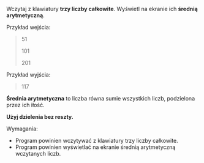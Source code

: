 Wczytaj z klawiatury **trzy liczby całkowite**.
Wyświetl na ekranie ich **średnią arytmetyczną**.

Przykład wejścia:

>51
> 
>101
> 
>201 

Przykład wyjścia:

>117

**Średnia arytmetyczna** to liczba równa sumie wszystkich liczb, podzielona przez ich iłość.

**Użyj dzielenia bez reszty.**

Wymagania:
- Program powinien wczytywać z klawiatury trzy liczby całkowite.
- Program powinien wyświetlać na ekranie średnią arytmetyczną wczytanych liczb.